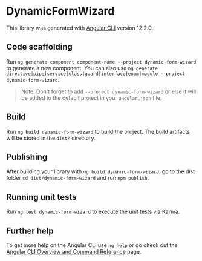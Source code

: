 # DynamicFormWizard

This library was generated with [Angular CLI](https://github.com/angular/angular-cli) version 12.2.0.

## Code scaffolding

Run `ng generate component component-name --project dynamic-form-wizard` to generate a new component. You can also use `ng generate directive|pipe|service|class|guard|interface|enum|module --project dynamic-form-wizard`.
> Note: Don't forget to add `--project dynamic-form-wizard` or else it will be added to the default project in your `angular.json` file. 

## Build

Run `ng build dynamic-form-wizard` to build the project. The build artifacts will be stored in the `dist/` directory.

## Publishing

After building your library with `ng build dynamic-form-wizard`, go to the dist folder `cd dist/dynamic-form-wizard` and run `npm publish`.

## Running unit tests

Run `ng test dynamic-form-wizard` to execute the unit tests via [Karma](https://karma-runner.github.io).

## Further help

To get more help on the Angular CLI use `ng help` or go check out the [Angular CLI Overview and Command Reference](https://angular.io/cli) page.
